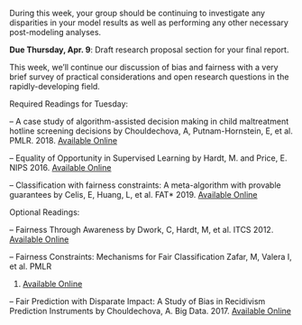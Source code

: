 During this week, your group should be continuing to investigate any
disparities in your model results as well as performing any other
necessary post-modeling analyses. 

**Due Thursday, Apr. 9**: Draft research proposal section for your final report.

This week, we’ll continue our discussion of bias and fairness with a
very brief survey of practical considerations and open research
questions in the rapidly-developing field.

Required Readings for Tuesday:

– A case study of algorithm-assisted decision making in child maltreatment hotline screening decisions by Chouldechova, A, Putnam-Hornstein, E, et al. PMLR. 2018. [Available Online](http://proceedings.mlr.press/v81/chouldechova18a/chouldechova18a.pdf)

– Equality of Opportunity in Supervised Learning by Hardt, M. and Price, E. NIPS 2016. [Available Online](http://papers.nips.cc/paper/6373-equality-of-opportunity-in-supervised-learning)

– Classification with fairness constraints: A meta-algorithm with provable guarantees by Celis, E, Huang, L, et al. FAT\* 2019. [Available Online](https://dl.acm.org/citation.cfm?doid=3287560.3287586)

Optional Readings:

– Fairness Through Awareness by Dwork, C, Hardt, M, et al. ITCS 2012. [Available Online](https://dl.acm.org/citation.cfm?id=2090255)

– Fairness Constraints: Mechanisms for Fair Classification Zafar, M, Valera I, et al. PMLR

1.  [Available Online](http://proceedings.mlr.press/v54/zafar17a.html)

– Fair Prediction with Disparate Impact: A Study of Bias in Recidivism Prediction Instruments by Chouldechova, A. Big Data. 2017. [Available Online](https://www.liebertpub.com/doi/10.1089/big.2016.0047)
